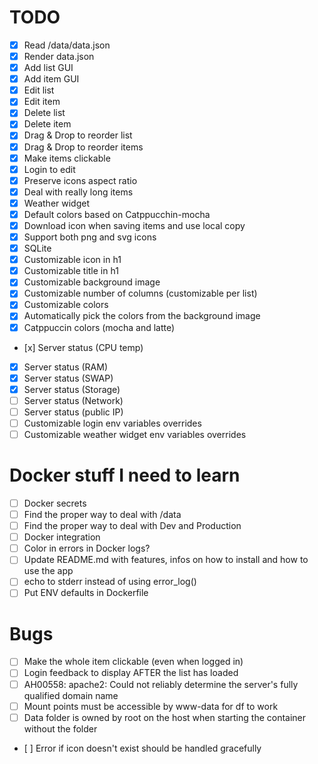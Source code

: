 # TODO
* [x] Read /data/data.json
* [x] Render data.json
* [x] Add list GUI
* [x] Add item GUI
* [x] Edit list
* [x] Edit item
* [x] Delete list
* [x] Delete item
* [x] Drag & Drop to reorder list
* [x] Drag & Drop to reorder items
* [x] Make items clickable
* [x] Login to edit
* [x] Preserve icons aspect ratio
* [x] Deal with really long items
* [x] Weather widget
* [x] Default colors based on Catppucchin-mocha
* [x] Download icon when saving items and use local copy
* [x] Support both png and svg icons
* [x] SQLite
* [x] Customizable icon in h1
* [x] Customizable title in h1
* [x] Customizable background image
* [x] Customizable number of columns (customizable per list)
* [x] Customizable colors 
* [x] Automatically pick the colors from the background image
* [x] Catppuccin colors (mocha and latte)
* [x] Server status (CPU temp)
* [x] Server status (RAM)
* [x] Server status (SWAP)
* [x] Server status (Storage)
* [ ] Server status (Network)
* [ ] Server status (public IP)
* [ ] Customizable login env variables overrides
* [ ] Customizable weather widget env variables overrides

# Docker stuff I need to learn
* [ ] Docker secrets
* [ ] Find the proper way to deal with /data
* [ ] Find the proper way to deal with Dev and Production
* [ ] Docker integration
* [ ] Color in errors in Docker logs?
* [ ] Update README.md with features, infos on how to install and how to use the app
* [ ] echo to stderr instead of using error_log()
* [ ] Put ENV defaults in Dockerfile

# Bugs
* [ ] Make the whole item clickable (even when logged in)
* [ ] Login feedback to display AFTER the list has loaded
* [ ] AH00558: apache2: Could not reliably determine the server's fully qualified domain name
* [ ] Mount points must be accessible by www-data for df to work
* [ ] Data folder is owned by root on the host when starting the container without the folder
* [ ] Error if icon doesn't exist should be handled gracefully
